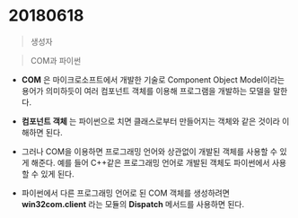 20180618
===
>생성자

>COM과 파이썬
- __COM__ 은 마이크로소프트에서 개발한 기술로 Component Object Model이라는 용어가 의미하듯이 여러 컴포넌트 객체를 이용해 프로그램을 개발하는 모델을 말한다.
- __컴포넌트 객체__ 는 파이썬으로 치면 클래스로부터 만들어지는 객체와 같은 것이라 이해하면 된다. 
- 그러나 COM을 이용하면 프로그래밍 언어와 상관없이 개발된 객체를 사용할 수 있게 해준다. 예를 들어 C++같은 프로그래밍 언어로 개발된 객체도 파이썬에서 사용할 수 있게 된다.


- 파이썬에서 다른 프로그래밍 언어로 된 COM 객체를 생성하려면 __win32com.client__ 라는 모듈의 __Dispatch__ 메서드를 사용하면 된다. 
 